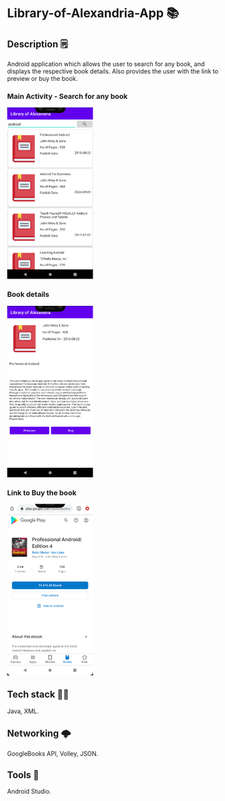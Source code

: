 # Library-of-Alexandria-App 📚

## Description 🗒️
Android application which allows the user to search for any book, and displays the respective book details. Also provides the user with the link to preview or buy the book.  

### Main Activity - Search for any book
<img src="library-main.png" width="200" height="400">

### Book details
<img src="library-details.png" width="200" height="400">

### Link to Buy the book
<img src="library-buy.png" width="200" height="400">



## Tech stack 👨‍💻
Java, XML.

## Networking 🌩️
GoogleBooks API, Volley, JSON. 

## Tools 📱
Android Studio.
